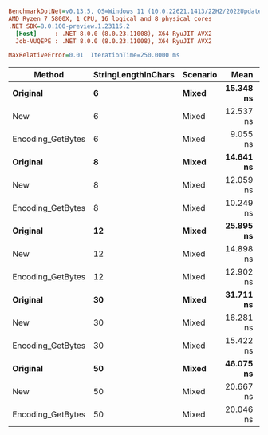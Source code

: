 ``` ini

BenchmarkDotNet=v0.13.5, OS=Windows 11 (10.0.22621.1413/22H2/2022Update/SunValley2)
AMD Ryzen 7 5800X, 1 CPU, 16 logical and 8 physical cores
.NET SDK=8.0.100-preview.1.23115.2
  [Host]     : .NET 8.0.0 (8.0.23.11008), X64 RyuJIT AVX2
  Job-VUQEPE : .NET 8.0.0 (8.0.23.11008), X64 RyuJIT AVX2

MaxRelativeError=0.01  IterationTime=250.0000 ms  

```
|            Method | StringLengthInChars | Scenario |      Mean |     Error |    StdDev |    Median |
|------------------ |-------------------- |--------- |----------:|----------:|----------:|----------:|
|          **Original** |                   **6** |    **Mixed** | **15.348 ns** | **0.1643 ns** | **0.4607 ns** | **15.378 ns** |
|               New |                   6 |    Mixed | 12.537 ns | 0.2874 ns | 0.8430 ns | 12.659 ns |
| Encoding_GetBytes |                   6 |    Mixed |  9.055 ns | 0.0488 ns | 0.0433 ns |  9.065 ns |
|          **Original** |                   **8** |    **Mixed** | **14.641 ns** | **0.1614 ns** | **0.3989 ns** | **14.543 ns** |
|               New |                   8 |    Mixed | 12.059 ns | 0.0981 ns | 0.0869 ns | 12.049 ns |
| Encoding_GetBytes |                   8 |    Mixed | 10.249 ns | 0.1106 ns | 0.1848 ns | 10.221 ns |
|          **Original** |                  **12** |    **Mixed** | **25.895 ns** | **0.1992 ns** | **0.1556 ns** | **25.889 ns** |
|               New |                  12 |    Mixed | 14.898 ns | 0.0436 ns | 0.0387 ns | 14.902 ns |
| Encoding_GetBytes |                  12 |    Mixed | 12.902 ns | 0.0401 ns | 0.0313 ns | 12.914 ns |
|          **Original** |                  **30** |    **Mixed** | **31.711 ns** | **0.4138 ns** | **1.2202 ns** | **31.216 ns** |
|               New |                  30 |    Mixed | 16.281 ns | 0.1215 ns | 0.1077 ns | 16.275 ns |
| Encoding_GetBytes |                  30 |    Mixed | 15.422 ns | 0.0800 ns | 0.0748 ns | 15.422 ns |
|          **Original** |                  **50** |    **Mixed** | **46.075 ns** | **0.3741 ns** | **0.4003 ns** | **46.022 ns** |
|               New |                  50 |    Mixed | 20.667 ns | 0.0915 ns | 0.0856 ns | 20.649 ns |
| Encoding_GetBytes |                  50 |    Mixed | 20.046 ns | 0.1029 ns | 0.0962 ns | 20.057 ns |

